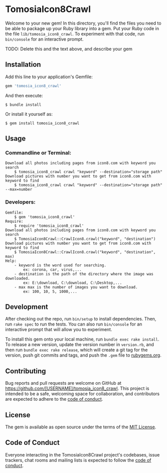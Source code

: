 # TomosiaIcon8Crawl

Welcome to your new gem! In this directory, you'll find the files you need to be able to package up your Ruby library into a gem. Put your Ruby code in the file `lib/tomosia_icon8_crawl`. To experiment with that code, run `bin/console` for an interactive prompt.

TODO: Delete this and the text above, and describe your gem

## Installation

Add this line to your application's Gemfile:

```ruby
gem 'tomosia_icon8_crawl'
```

And then execute:

    $ bundle install

Or install it yourself as:

    $ gem install tomosia_icon8_crawl

## Usage

### Commandline or Terminal:
    Download all photos including pages from icon8.com with keyword you search
        $ tomosia_icon8_crawl crawl "keyword" --destination="storage path"
    Download pictures with number you want to get from icon8.com with keyword to find
        $ tomosia_icon8_crawl crawl "keyword" --destination="storage path" --max=number
### Developers:
    Gemfile:
        $ gem 'tomosia_icon8_crawl'
    Require:
        $ require 'tomosia_icon8_crawl'
    Download all photos including pages from icon8.com with keyword you search
        $ TomosiaIcon8Crawl::CrawlIcon8.crawl("keyword", "destination")
    Download pictures with number you want to get from icon8.com with keyword to find
        $ TomosiaIcon8Crawl::CrawlIcon8.crawl("keyword", "destination", max)
    Help:
        - keyword is the word used for searching.
            ex: corona, car, virus,...
        - destination is the path of the directory where the image was downloaded.
            ex: E:\download, C:\download, C:\Desktop,...
        - max max is the number of images you want to download.
            ex: 100, 10, 5, 1000,...


## Development

After checking out the repo, run `bin/setup` to install dependencies. Then, run `rake spec` to run the tests. You can also run `bin/console` for an interactive prompt that will allow you to experiment.

To install this gem onto your local machine, run `bundle exec rake install`. To release a new version, update the version number in `version.rb`, and then run `bundle exec rake release`, which will create a git tag for the version, push git commits and tags, and push the `.gem` file to [rubygems.org](https://rubygems.org).

## Contributing

Bug reports and pull requests are welcome on GitHub at https://github.com/[USERNAME]/tomosia_icon8_crawl. This project is intended to be a safe, welcoming space for collaboration, and contributors are expected to adhere to the [code of conduct](https://github.com/[USERNAME]/tomosia_icon8_crawl/blob/master/CODE_OF_CONDUCT.md).


## License

The gem is available as open source under the terms of the [MIT License](https://opensource.org/licenses/MIT).

## Code of Conduct

Everyone interacting in the TomosiaIcon8Crawl project's codebases, issue trackers, chat rooms and mailing lists is expected to follow the [code of conduct](https://github.com/[USERNAME]/tomosia_icon8_crawl/blob/master/CODE_OF_CONDUCT.md).
